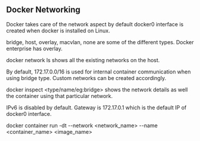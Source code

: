 Docker Networking
---------------------------------
Docker takes care of the network aspect by default
docker0 interface is created when docker is installed on Linux. 

bridge, host, overlay, macvlan, none are some of the different types. Docker enterprise has overlay.

docker network ls shows all the existing networks on the host. 

By default, 172.17.0.0/16 is used for internal container communication when using bridge type. 
Custom networks can be created accordingly. 

docker inspect <type/name/eg:bridge> shows the network details as well the container using that particular network. 

IPv6 is disabled by default. 
Gateway is 172.17.0.1 which is the default IP of docker0 interface.


docker container run -dt --network <network_name> --name <container_name> <image_name>

